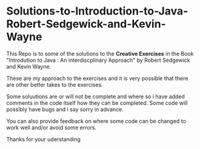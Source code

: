 # Solutions-to-Introduction-to-Java-Robert-Sedgewick-and-Kevin-Wayne

This Repo is to some of the solutions to the **Creative Exercises** in the Book "Introdution to Java : An interdiscplinary Approach" by Robert Sedgewick and Kevin Wayne.

These are my approach to the exercises and it is very possible that there are other better takes to the exercises.

Some soluutions are or will not be complete and where so i have added comments in the code itself how they can be completed. Some code will possibly have bugs and i say sorry in advance.

You can also provide feedback on where some code can be changed to work well and/or avoid some errors.

Thanks for your uderstanding
